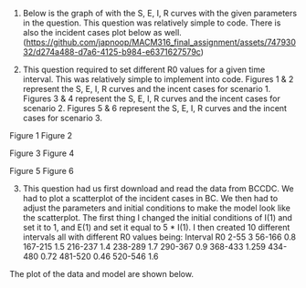 1)	Below is the graph of with the S, E, I, R curves with the given parameters in the question. This question was relatively simple to code. There is also the incident cases plot below as well. 
(https://github.com/japnoop/MACM316_final_assignment/assets/74793032/d274a488-d7a6-4125-b984-e6371627579c)


2)	This question required to set different R0 values for a given time interval. This was relatively simple to implement into code. Figures 1 & 2 represent the S, E, I, R curves and the incent cases for scenario 1. Figures 3 & 4 represent the S, E, I, R curves and the incent cases for scenario 2. Figures 5 & 6 represent the S, E, I, R curves and the incent cases for scenario 3.

  
Figure 1 						Figure 2
  
Figure 3							Figure 4
  
Figure 5							Figure 6








3)	This question had us first download and read the data from BCCDC. We had to plot a scatterplot of the incident cases in BC. We then had to adjust the parameters and initial conditions to make the model look like the scatterplot. The first thing I changed the initial conditions of I(1) and set it to 1, and E(1) and set it equal to 5 * I(1). I then created 10 different intervals all with different R0 values being:
Interval	R0
2-55	3
56-166	0.8
167-215	1.5
216-237	1.4
238-289	1.7
290-367	0.9
368-433	1.259
434-480	0.72
481-520	0.46
520-546	1.6

The plot of the data and model are shown below. 
 
